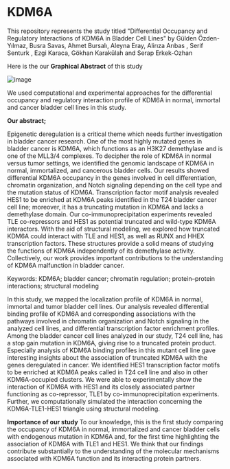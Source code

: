 # KDM6A
This repository represents the study titled "Differential Occupancy and Regulatory Interactions of KDM6A in Bladder Cell Lines"  by Gülden Özden-Yılmaz, Busra Savas, Ahmet Bursalı, Aleyna Eray, Alirıza Arıbas , Serif Senturk , Ezgi Karaca, Gökhan Karakülah and Serap Erkek-Ozhan

Here is the our **Graphical Abstract** of this study

![image](https://github.com/guldenozden/KDM6A/assets/147516133/ed73e0e3-e979-40ae-8ac1-931691824a3e)

We used computational and experimental approaches for the differential occupancy and regulatory interaction profile of KDM6A in normal, immortal and cancer bladder cell lines in this study.

**Our abstract;**

Epigenetic deregulation is a critical theme which needs further investigation in bladder cancer research. One of the most highly mutated genes in bladder cancer is KDM6A, which functions as an H3K27 demethylase and is one of the MLL3/4 complexes. 
To decipher the role of KDM6A in normal versus tumor settings, we identified the genomic landscape of KDM6A in normal, immortalized, and cancerous bladder cells. Our results showed differential KDM6A occupancy in the genes involved in cell differentiation, 
chromatin organization, and Notch signaling depending on the cell type and the mutation status of KDM6A. Transcription factor motif analysis revealed HES1 to be enriched at KDM6A peaks identified in the T24 bladder cancer cell line; moreover, it has a 
truncating mutation in KDM6A and lacks a demethylase domain. Our co-immunoprecipitation experiments revealed TLE co-repressors and HES1 as potential truncated and wild-type KDM6A interactors. With the aid of structural modeling, we explored how truncated 
KDM6A could interact with TLE and HES1, as well as RUNX and HHEX transcription factors. These structures provide a solid means of studying the functions of KDM6A independently of its demethylase activity. Collectively, our work provides important 
contributions to the understanding of KDM6A malfunction in bladder cancer.

Keywords: KDM6A; bladder cancer; chromatin regulation; protein–protein interactions; structural modeling

In this study, we mapped the localization profile of KDM6A in normal, immortal and tumor bladder cell lines. Our analysis revealed differential binding profile of KDM6A and corresponding associations with the pathways involved in chromatin organization and Notch signaling in the analyzed cell lines, and  differential transcription factor enrichment profiles.  Among the bladder cancer cell lines analyzed in our study, T24 cell line, has a stop gain mutation in KDM6A, giving rise to a truncated protein product. Especially analysis of KDM6A binding profiles in this mutant cell line gave interesting insights about the association of truncated KDM6A with the genes deregulated in cancer. We identified HES1 transcription factor motifs to be enriched at KDM6A peaks called in T24 cell line and also in other KDM6A-occupied clusters. We were able to experimentally show the interaction of KDM6A with HES1 and its closely associated partner functioning as co-repressor, TLE1 by co-immunoprecipitation experiments. Further, we computationally simulated the interaction concerning the KDM6A-TLE1-HES1 triangle using structural modeling. 

**Importance of our study**
To our knowledge, this is the first study comparing the occupancy of KDM6A in normal, immortalized and cancer bladder cells with endogenous mutation in KDM6A and, for the first time highlighting the association of KDM6A with TLE1 and HES1. We think that our findings contribute substantially to the understanding of the molecular mechanisms associated with KDM6A function and its interacting protein partners. 

